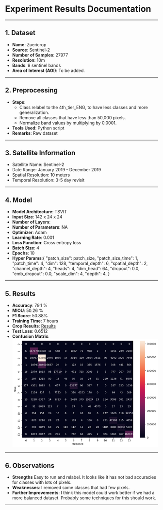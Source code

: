 # Experiment Results Documentation

---

## 1. Dataset

- **Name**:  Zuericrop
- **Source**: Sentinel-2
- **Number of Samples**: 27977
- **Resolution**: 10m
- **Bands**: 9 sentinel bands
- **Area of Interest (AOI)**: To be added.

---

## 2. Preprocessing

- **Steps**: 
  - Class relabel to the 4th_tier_ENG, to have less classes and more generalization.
  - Remove all classes that have less than 50,000 pixels.
  - Normalize band values by multiplying by 0.0001.
- **Tools Used**: Python script
- **Remarks**: Raw dataset

---

## 3. Satellite Information

- Satellite Name: Sentinel-2
- Date Range: January 2019 - December 2019
- Spatial Resolution: 10 meters
- Temporal Resolution: 3-5 day revisit

---

## 4. Model

- **Model Architecture**: TSVIT
- **Input Size**: 142 x 24 x 24
- **Number of Layers**: 
- **Number of Parameters**: NA
- **Optimizer**: Adam
- **Learning Rate**: 0.001
- **Loss Function**: Cross entropy loss
- **Batch Size**: 4
- **Epochs**: 10
- **Hyper Params**:{
    "patch_size": patch_size,
    "patch_size_time": 1,
    "patch_time": 4,
    "dim": 128,
    "temporal_depth": 6,
    "spatial_depth": 2,
    "channel_depth": 4,
    "heads": 4,
    "dim_head": 64,
    "dropout": 0.0,
    "emb_dropout": 0.0,
    "scale_dim": 4,
    "depth": 4,
}

---

## 5. Results

- **Accuracy**:   79.1 %
- **MIOU**: 50.26 %
- **F1 Score**: 50.88%
- **Training Time**: 7 hours
- **Crop Results**: [Results](../csvs/zueri_crop_3_results.csv)
- **Test Loss**: 0.6512
- **Confusion Matrix**: ![Confusion Martix](../images/cofusion_matrix_zuericrop%203.png)


---

## 6. Observations

- **Strengths** Easy to run and relabel. It looks like it has not bad accuracies for classes with lots of pixels.
- **Weaknesses**: I removed some classes that had few pixels.
- **Further Improvements**: I think this model could work better if we had a more balanced dataset. Probably some techniques for this should work. 
---

